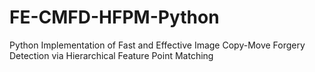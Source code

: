 # FE-CMFD-HFPM-Python
Python Implementation of Fast and Effective Image Copy-Move Forgery Detection via Hierarchical Feature Point Matching
